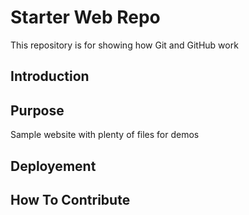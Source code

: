 # Starter Web Repo

This repository is for showing how Git and GitHub work

## Introduction 
## Purpose

Sample website with plenty of files for demos

## Deployement 

## How To Contribute
